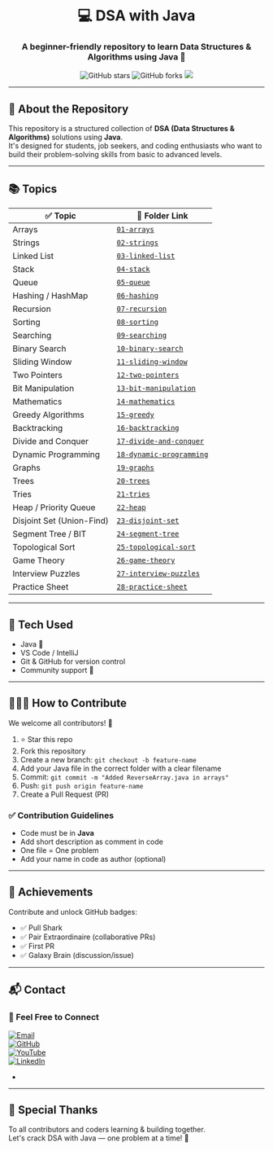 <h1 align="center">💻 DSA with Java</h1>
<h3 align="center">A beginner-friendly repository to learn Data Structures & Algorithms using Java 🚀</h3>

<p align="center">
  <img src="https://img.shields.io/github/stars/codeByunique/dsa-with-java?style=social" alt="GitHub stars"/>
  <img src="https://img.shields.io/github/forks/codeByunique/dsa-with-java?style=social" alt="GitHub forks"/>
  <img src="https://img.shields.io/badge/Language-Java-blue?style=flat-square&logo=java">
</p>

---

## 📌 About the Repository

This repository is a structured collection of **DSA (Data Structures & Algorithms)** solutions using **Java**.  
It's designed for students, job seekers, and coding enthusiasts who want to build their problem-solving skills from basic to advanced levels.

---

## 📚 Topics 

| ✅ Topic                         | 📁 Folder Link |
|----------------------------------|----------------|
| Arrays                          | [`01-arrays`](./01-arrays) |
| Strings                         | [`02-strings`](./02-strings) |
| Linked List                     | [`03-linked-list`](./03-linked-list) |
| Stack                           | [`04-stack`](./04-stack) |
| Queue                           | [`05-queue`](./05-queue) |
| Hashing / HashMap               | [`06-hashing`](./06-hashing) |
| Recursion                       | [`07-recursion`](./07-recursion) |
| Sorting                         | [`08-sorting`](./08-sorting) |
| Searching                       | [`09-searching`](./09-searching) |
| Binary Search                   | [`10-binary-search`](./10-binary-search) |
| Sliding Window                  | [`11-sliding-window`](./11-sliding-window) |
| Two Pointers                    | [`12-two-pointers`](./12-two-pointers) |
| Bit Manipulation                | [`13-bit-manipulation`](./13-bit-manipulation) |
| Mathematics                     | [`14-mathematics`](./14-mathematics) |
| Greedy Algorithms               | [`15-greedy`](./15-greedy) |
| Backtracking                    | [`16-backtracking`](./16-backtracking) |
| Divide and Conquer              | [`17-divide-and-conquer`](./17-divide-and-conquer) |
| Dynamic Programming             | [`18-dynamic-programming`](./18-dynamic-programming) |
| Graphs                          | [`19-graphs`](./19-graphs) |
| Trees                           | [`20-trees`](./20-trees) |
| Tries                           | [`21-tries`](./21-tries) |
| Heap / Priority Queue           | [`22-heap`](./22-heap) |
| Disjoint Set (Union-Find)       | [`23-disjoint-set`](./23-disjoint-set) |
| Segment Tree / BIT              | [`24-segment-tree`](./24-segment-tree) |
| Topological Sort                | [`25-topological-sort`](./25-topological-sort) |
| Game Theory                     | [`26-game-theory`](./26-game-theory) |
| Interview Puzzles               | [`27-interview-puzzles`](./27-interview-puzzles) |
| Practice Sheet                  | [`28-practice-sheet`](./28-practice-sheet) |


---

## 🔧 Tech Used

- Java 🧠
- VS Code / IntelliJ
- Git & GitHub for version control
- Community support 🙌

---

## 🧑‍🤝‍🧑 How to Contribute

We welcome all contributors! 🙌

1. ⭐ Star this repo
2. Fork this repository
3. Create a new branch: `git checkout -b feature-name`
4. Add your Java file in the correct folder with a clear filename
5. Commit: `git commit -m "Added ReverseArray.java in arrays"`
6. Push: `git push origin feature-name`
7. Create a Pull Request (PR)

### ✅ Contribution Guidelines
- Code must be in **Java**
- Add short description as comment in code
- One file = One problem
- Add your name in code as author (optional)

---

## 🏅 Achievements

Contribute and unlock GitHub badges:
- ✅ Pull Shark
- ✅ Pair Extraordinaire (collaborative PRs)
- ✅ First PR
- ✅ Galaxy Brain (discussion/issue)

---

## 📬 Contact

### 🔗 Feel Free to Connect

[![Email](https://img.shields.io/badge/Email-D14836?style=for-the-badge&logo=gmail&logoColor=white)](mailto:07s.atabul@gmail.com)  
[![GitHub](https://img.shields.io/badge/GitHub-100000?style=for-the-badge&logo=github&logoColor=white)](https://github.com/codeByunique)  
[![YouTube](https://img.shields.io/badge/YouTube-FF0000?style=for-the-badge&logo=youtube&logoColor=white)](https://youtube.com/@codeByunique)  
[![LinkedIn](https://img.shields.io/badge/LinkedIn-0A66C2?style=for-the-badge&logo=linkedin&logoColor=white)](https://www.linkedin.com/in/07atabul/)

- 

---

## 🙌 Special Thanks

To all contributors and coders learning & building together.  
Let's crack DSA with Java — one problem at a time! 🚀

